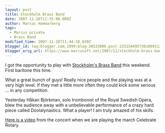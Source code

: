 ```yaml
---
layout: post
title: Stockholm Brass Band
date: 2007-11-26T11:35:00.000Z
author: Marcus Hammarberg
tags:
  - Marcus private
  - Brass Band
modified_time: 2007-11-26T11:44:38.039Z
blogger_id: tag:blogger.com,1999:blog-36533086.post-2251544957301809112
blogger_orig_url: https://www.marcusoft.net/2007/11/stockholm-brass-band.html
---
```


I got the opportunity to play with [Stockholm's Brass Band](http://www.stockholmbrass.se/) this weekend. First baritone this time.

What a great bunch of guys! Really nice people and the playing was at a very high level. If they met a little more often they could kick some serious ... in any competition.

Yesterday Håkan Björkman, solo trombonist of the Royal Swedish Opera, blew the audience away with a unbelievable performance of a crazy hard piece called Doolalynastics. What a player! I am truly amazed of his skills.

[Here is a video](http://www.stockholmbrass.se/Videoklipp.htm) from the concert when we are playing the march Celebrate Rotary.
